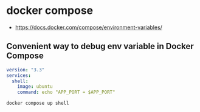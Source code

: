 # docker compose

- https://docs.docker.com/compose/environment-variables/

## Convenient way to debug env variable in Docker Compose

```yaml
version: "3.3"
services:
  shell:
    image: ubuntu
    command: echo "APP_PORT = $APP_PORT"
```

`docker compose up shell`
